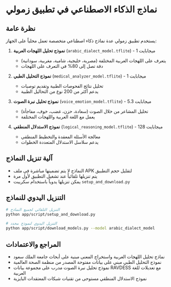 # نماذج الذكاء الاصطناعي في تطبيق زمولي

## نظرة عامة

يستخدم تطبيق زمولي عدة نماذج ذكاء اصطناعي متخصصة تعمل محلياً على الجهاز:

1. **نموذج تحليل اللهجات العربية** (`arabic_dialect_model.tflite`) - 1 ميجابايت
   - يتعرف على اللهجات العربية المختلفة (مصرية، خليجية، شامية، مغربية، سودانية)
   - دقة تصل إلى 80% في التعرف على اللهجات

2. **نموذج التحليل الطبي** (`medical_analyzer_model.tflite`) - 1 ميجابايت
   - تحليل نتائج الفحوصات الطبية وتقديم توصيات
   - يدعم أكثر من 200 نوع من التحاليل الطبية

3. **نموذج تحليل نبرة الصوت** (`voice_emotion_model.tflite`) - 5.3 ميجابايت
   - تحليل المشاعر من خلال الصوت (سعادة، حزن، غضب، خوف، مفاجأة)
   - يعمل مع اللغة العربية واللهجات المختلفة

4. **نموذج الاستدلال المنطقي** (`logical_reasoning_model.tflite`) - 128 ميجابايت
   - معالجة الأسئلة المعقدة والتخطيط المنطقي
   - يدعم سلاسل الاستدلال المتعددة الخطوات

## آلية تنزيل النماذج

- النماذج لا يتم تضمينها مباشرة في ملف APK لتقليل حجم التطبيق
- يتم تنزيلها تلقائياً عند تشغيل التطبيق لأول مرة
- يمكن تنزيلها يدوياً باستخدام سكريبت `setup_and_download.py`

## التنزيل اليدوي للنماذج

```bash
# التنزيل التلقائي لجميع النماذج
python app/script/setup_and_download.py

# التنزيل اليدوي لنموذج محدد
python app/script/download_models.py --model arabic_dialect_model
```

## المراجع والاعتمادات

- نماذج تحليل اللهجات العربية واستخراج المعنى مبنية على أبحاث جامعة الملك سعود
- نموذج التحليل الطبي مبني على بيانات مفتوحة المصدر من منظمة الصحة العالمية
- نموذج تحليل نبرة الصوت مدرب على مجموعة بيانات RAVDESS مع تعديلات للغة العربية
- نموذج الاستدلال المنطقي مستوحى من تقنيات شبكات المعتقدات البايزية
